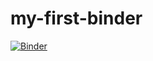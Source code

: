 # my-first-binder
[![Binder](https://mybinder.org/badge_logo.svg)](https://mybinder.org/v2/gh/rrajput66566/my-first-binder/HEAD)
